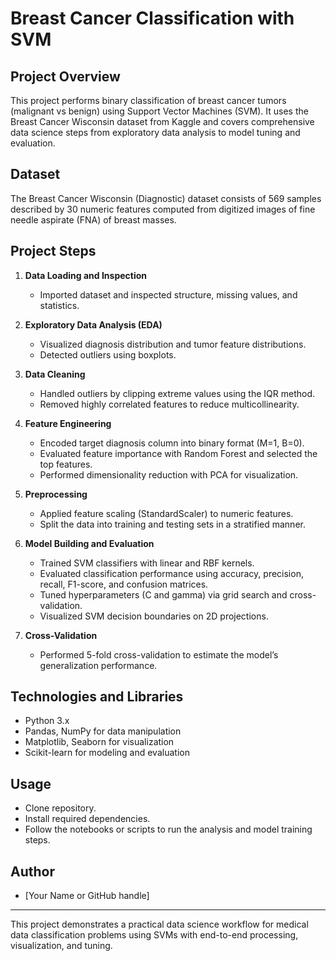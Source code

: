 # Breast Cancer Classification with SVM

## Project Overview
This project performs binary classification of breast cancer tumors (malignant vs benign) using Support Vector Machines (SVM). It uses the Breast Cancer Wisconsin dataset from Kaggle and covers comprehensive data science steps from exploratory data analysis to model tuning and evaluation.

## Dataset
The Breast Cancer Wisconsin (Diagnostic) dataset consists of 569 samples described by 30 numeric features computed from digitized images of fine needle aspirate (FNA) of breast masses.

## Project Steps

1. **Data Loading and Inspection**
   - Imported dataset and inspected structure, missing values, and statistics.
   
2. **Exploratory Data Analysis (EDA)**
   - Visualized diagnosis distribution and tumor feature distributions.
   - Detected outliers using boxplots.
   
3. **Data Cleaning**
   - Handled outliers by clipping extreme values using the IQR method.
   - Removed highly correlated features to reduce multicollinearity.
   
4. **Feature Engineering**
   - Encoded target diagnosis column into binary format (M=1, B=0).
   - Evaluated feature importance with Random Forest and selected the top features.
   - Performed dimensionality reduction with PCA for visualization.
   
5. **Preprocessing**
   - Applied feature scaling (StandardScaler) to numeric features.
   - Split the data into training and testing sets in a stratified manner.
   
6. **Model Building and Evaluation**
   - Trained SVM classifiers with linear and RBF kernels.
   - Evaluated classification performance using accuracy, precision, recall, F1-score, and confusion matrices.
   - Tuned hyperparameters (C and gamma) via grid search and cross-validation.
   - Visualized SVM decision boundaries on 2D projections.
   
7. **Cross-Validation**
   - Performed 5-fold cross-validation to estimate the model’s generalization performance.

## Technologies and Libraries
- Python 3.x
- Pandas, NumPy for data manipulation
- Matplotlib, Seaborn for visualization
- Scikit-learn for modeling and evaluation

## Usage
- Clone repository.
- Install required dependencies.
- Follow the notebooks or scripts to run the analysis and model training steps.

## Author
- [Your Name or GitHub handle]

---

This project demonstrates a practical data science workflow for medical data classification problems using SVMs with end-to-end processing, visualization, and tuning.
